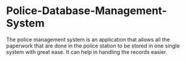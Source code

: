 # Police-Database-Management-System
The police management system is an application that allows all the paperwork that are done in the police station to be stored in one single system with great ease. It can help in handling the records easier.
